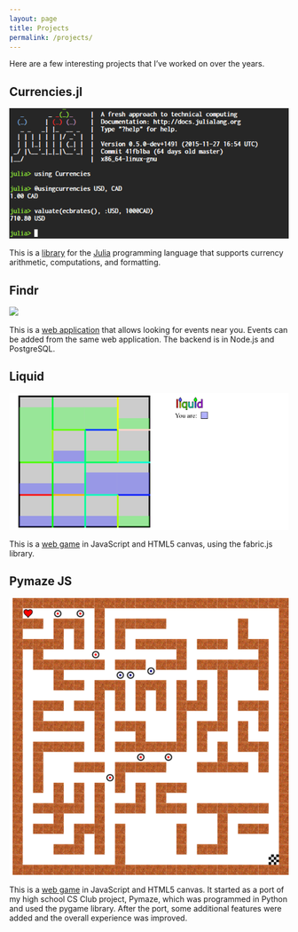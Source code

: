 ```yaml
---
layout: page
title: Projects
permalink: /projects/
---
```


Here are a few interesting projects that I’ve worked on over the years.

## Currencies.jl

![using Currencies; @usingcurrencies USD, CAD][currencies-img]

This is a [library][cjl] for the [Julia][julia] programming language that
supports currency arithmetic, computations, and formatting.

## Findr

![][findr-img]

This is a [web application][findr] that allows looking for events near you.
Events can be added from the same web application. The backend is in Node.js
and PostgreSQL.

## Liquid

![a liquid game][liquid-img]

This is a [web game][liquid] in JavaScript and HTML5 canvas, using the
fabric.js library.

## Pymaze JS

![a pymaze js game][pymaze-img]

This is a [web game][pymaze] in JavaScript and HTML5 canvas. It started as a
port of my high school CS Club project, Pymaze, which was programmed in Python
and used the pygame library. After the port, some additional features were added
and the overall experience was improved.

[currencies-img]: /images/currencies.png
[cjl]: https://github.com/TotalVerb/Currencies.jl
[julia]: http://julialang.org
[findr]: /findr-web
[findr-img]: /images/findr.png
[liquid]: /liquid
[liquid-img]: /images/liquid.png
[pymaze]: /pygame-js
[pymaze-img]: /images/pymaze.png
